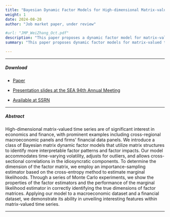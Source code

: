 ```yaml
---
title: "Bayesian Dynamic Factor Models for High-dimensional Matrix-valued Time Series"
weight: 1
date: 2024-08-28
author: "Job market paper, under review"

#url: "JMP_WeiZhang_Oct.pdf"
description: "This paper proposes a dynamic factor model for matrix-valued time series."
summary: "This paper proposes dynamic factor models for matrix-valued time series useful for empirical macroeconomics and financial economics."

---
```


---

[//]: # ()

##### Download

[//]: # ()

+ [Paper](/JMP_WeiZhang_Aug25.pdf)

+ [Presentation slides at the SEA 94th Annual Meeting](/JobTalk_18min.pdf)

+ [Available at SSRN](https://papers.ssrn.com/sol3/papers.cfm?abstract_id=5131172)

---

##### Abstract

High-dimensional matrix-valued time series are of significant interest in economics and finance, with prominent examples including cross-regional macroeconomic panels and firms' financial data panels. We introduce a class of Bayesian matrix dynamic factor models that utilize matrix structures to identify more interpretable factor patterns and factor impacts. Our model accommodates time-varying volatility, adjusts for outliers, and allows cross-sectional correlations in the idiosyncratic components. To determine the dimension of the factor matrix, we employ an importance-sampling estimator based on the cross-entropy method to estimate marginal likelihoods. Through a series of Monte Carlo experiments, we show the properties of the factor estimators and the performance of the marginal likelihood estimator in correctly identifying the true dimensions of factor matrices. Applying our model to a macroeconomic dataset and a financial dataset, we demonstrate its ability in unveiling interesting features within matrix-valued time series.

---
